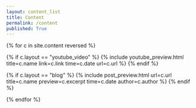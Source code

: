 ```yaml
---
layout: content_list
title: Content
permalink: /content
published: True
---
```


{% for c in site.content reversed %}

{% if c.layout == "youtube_video" %}
{% include youtube_preview.html title=c.name link=c.link time=c.date url=c.url %}
{% endif %}

{% if c.layout == "blog" %}
{% include post_preview.html url=c.url title=c.name preview=c.excerpt time=c.date author=c.author %}
{% endif %}

{% endfor %}
